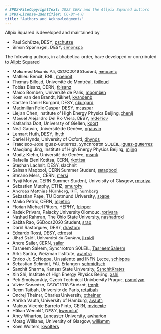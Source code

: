 ```yaml
---
# SPDX-FileCopyrightText: 2022 CERN and the Allpix Squared authors
# SPDX-License-Identifier: CC-BY-4.0
title: "Authors and Acknowledgments"
---
```


Allpix Squared is developed and maintained by

* Paul Schütze, DESY, [pschutze](https://gitlab.cern.ch/pschutze)
* Simon Spannagel, DESY, [simonspa](https://gitlab.cern.ch/simonspa)

The following authors, in alphabetical order, have developed or contributed to Allpix Squared:

* Mohamed Moanis Ali, GSOC2019 Student, [mmoanis](https://github.com/mmoanis)
* Mathieu Benoit, BNL, [mbenoit](https://gitlab.cern.ch/mbenoit)
* Thomas Billoud, Université de Montréal, [tbilloud](https://gitlab.cern.ch/tbilloud)
* Tobias Bisanz, CERN, [tbisanz](https://gitlab.cern.ch/tbisanz)
* Marco Bomben, Université de Paris, [mbomben](https://gitlab.cern.ch/mbomben)
* Koen van den Brandt, Nikhef, [kvandenb](https://gitlab.cern.ch/kvandenb)
* Carsten Daniel Burgard, DESY, [cburgard](https://gitlab.cern.ch/cburgard)
* Maximilian Felix Caspar, DESY, [mcaspar](https://gitlab.cern.ch/mcaspar)
* Liejian Chen, Institute of High Energy Physics Beijing, [chenlj](https://github.com/chenlj)
* Manuel Alejandro Del Rio Viera, DESY, [mdelriov](https://gitlab.cern.ch/mdelriov)
* Katharina Dort, University of Gießen, [kdort](https://gitlab.cern.ch/kdort)
* Neal Gauvin, Université de Genève, [ngauvin](https://gitlab.cern.ch/ngauvin)
* Lennart Huth, DESY, [lhuth](https://gitlab.cern.ch/lhuth)
* Daniel Hynds, University of Oxford, [dhynds](https://gitlab.cern.ch/dhynds)
* Francisco-Jose Iguaz-Gutierrez, Synchrotron SOLEIL, [iguaz-gutierrez](https://github.com/iguaz-gutierrez)
* Maoqiang Jing, Institute of High Energy Physics Beijing, [mjing](https://gitlab.cern.ch/mjing)
* Moritz Kiehn, Université de Genève, [msmk](https://gitlab.cern.ch/msmk)
* Rafaella Eleni Kotitsa, CERN, [rkotitsa](https://gitlab.cern.ch/rkotitsa)
* Stephan Lachnit, DESY, [slachnit](https://gitlab.cern.ch/slachnit)
* Salman Maqbool, CERN Summer Student, [smaqbool](https://gitlab.cern.ch/smaqbool)
* Stefano Mersi, CERN, [mersi](https://gitlab.cern.ch/mersi)
* Ryuji Moriya, CERN Summer Student, University of Glasgow, [rmoriya](https://gitlab.cern.ch/rmoriya)
* Sebastien Murphy, ETHZ, [smurphy](https://gitlab.cern.ch/smurphy)
* Andreas Matthias Nürnberg, KIT, [nurnberg](https://gitlab.cern.ch/nurnberg)
* Sebastian Pape, TU Dortmund University, [spape](https://gitlab.cern.ch/spape)
* Marko Petric, CERN, [mpetric](https://gitlab.cern.ch/mpetric)
* Florian Michael Pitters, HEPHY, [fpipper](https://gitlab.cern.ch/fpipper)
* Radek Privara, Palacky University Olomouc, [rprivara](https://gitlab.cern.ch/rprivara)
* Nashad Rahman, The Ohio State University, [nashadroid](https://github.com/nashadroid)
* Sabita Rao, GSDocs2020 Student, [srao](https://gitlab.cern.ch/srao)
* Daniil Rastorguev, DESY, [drastorg](https://gitlab.cern.ch/drastorg)
* Edoardo Rossi, DESY, [edrossi](https://gitlab.cern.ch/edrossi)
* Jihad Saidi, Université de Genève, [jisaidi](https://gitlab.cern.ch/jisaidi)
* Andre Sailer, CERN, [sailer](https://gitlab.cern.ch/sailer)
* Tasneem Saleem, Synchrotron SOLEIL, [TasneemSaleem](https://github.com/TasneemSaleem)
* Arka Santra, Weizman Institute, [asantra](https://gitlab.cern.ch/asantra)
* Enrico Jr. Schioppa, Unisalento and INFN Lecce, [schioppa](https://gitlab.cern.ch/schioppa)
* Sebastian Schmidt, FAU Erlangen, [schmidtseb](https://github.com/schmidtseb)
* Sanchit Sharma, Kansas State University, [SanchitKratos](https://github.com/SanchitKratos)
* Xin Shi, Institute of High Energy Physics Beijing, [xshi](https://gitlab.cern.ch/xshi)
* Petr Smolyanskiy, Czech Technical Univbersity Prague, [psmolyan](https://gitlab.cern.ch/psmolyan)
* Viktor Sonesten, GSOC2018 Student, [tmplt](https://github.com/tmplt)
* Reem Taibah, Université de Paris, [retaibah](https://gitlab.cern.ch/retaibah)
* Ondrej Theiner, Charles University, [otheiner](https://gitlab.cern.ch/otheiner)
* Annika Vauth, University of Hamburg, [avauth](https://gitlab.cern.ch/avauth)
* Mateus Vicente Barreto Pinto, CERN, [mvicente](https://gitlab.cern.ch/mvicente)
* Håkan Wennlöf, DESY, [hwennlof](https://gitlab.cern.ch/hwennlof)
* Andy Wharton, Lancaster University, [awharton](https://gitlab.cern.ch/awharton)
* Morag Williams, University of Glasgow, [williamm](https://gitlab.cern.ch/williamm)
* Koen Wolters, [kwolters](https://gitlab.cern.ch/kwolters)
